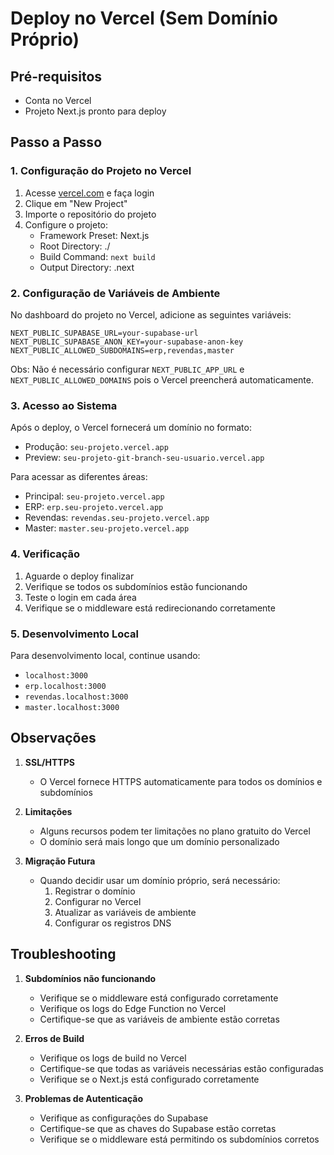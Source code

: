 # Deploy no Vercel (Sem Domínio Próprio)

## Pré-requisitos
- Conta no Vercel
- Projeto Next.js pronto para deploy

## Passo a Passo

### 1. Configuração do Projeto no Vercel

1. Acesse [vercel.com](https://vercel.com) e faça login
2. Clique em "New Project"
3. Importe o repositório do projeto
4. Configure o projeto:
   - Framework Preset: Next.js
   - Root Directory: ./
   - Build Command: `next build`
   - Output Directory: .next

### 2. Configuração de Variáveis de Ambiente

No dashboard do projeto no Vercel, adicione as seguintes variáveis:

```env
NEXT_PUBLIC_SUPABASE_URL=your-supabase-url
NEXT_PUBLIC_SUPABASE_ANON_KEY=your-supabase-anon-key
NEXT_PUBLIC_ALLOWED_SUBDOMAINS=erp,revendas,master
```

Obs: Não é necessário configurar `NEXT_PUBLIC_APP_URL` e `NEXT_PUBLIC_ALLOWED_DOMAINS` pois o Vercel preencherá automaticamente.

### 3. Acesso ao Sistema

Após o deploy, o Vercel fornecerá um domínio no formato:
- Produção: `seu-projeto.vercel.app`
- Preview: `seu-projeto-git-branch-seu-usuario.vercel.app`

Para acessar as diferentes áreas:
- Principal: `seu-projeto.vercel.app`
- ERP: `erp.seu-projeto.vercel.app`
- Revendas: `revendas.seu-projeto.vercel.app`
- Master: `master.seu-projeto.vercel.app`

### 4. Verificação

1. Aguarde o deploy finalizar
2. Verifique se todos os subdomínios estão funcionando
3. Teste o login em cada área
4. Verifique se o middleware está redirecionando corretamente

### 5. Desenvolvimento Local

Para desenvolvimento local, continue usando:
- `localhost:3000`
- `erp.localhost:3000`
- `revendas.localhost:3000`
- `master.localhost:3000`

## Observações

1. **SSL/HTTPS**
   - O Vercel fornece HTTPS automaticamente para todos os domínios e subdomínios

2. **Limitações**
   - Alguns recursos podem ter limitações no plano gratuito do Vercel
   - O domínio será mais longo que um domínio personalizado

3. **Migração Futura**
   - Quando decidir usar um domínio próprio, será necessário:
     1. Registrar o domínio
     2. Configurar no Vercel
     3. Atualizar as variáveis de ambiente
     4. Configurar os registros DNS

## Troubleshooting

1. **Subdomínios não funcionando**
   - Verifique se o middleware está configurado corretamente
   - Verifique os logs do Edge Function no Vercel
   - Certifique-se que as variáveis de ambiente estão corretas

2. **Erros de Build**
   - Verifique os logs de build no Vercel
   - Certifique-se que todas as variáveis necessárias estão configuradas
   - Verifique se o Next.js está configurado corretamente

3. **Problemas de Autenticação**
   - Verifique as configurações do Supabase
   - Certifique-se que as chaves do Supabase estão corretas
   - Verifique se o middleware está permitindo os subdomínios corretos
